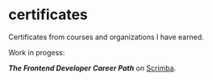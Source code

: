 # certificates

Certificates from courses and organizations I have earned.

Work in progess:

***The Frontend Developer Career Path*** on [Scrimba](https://scrimba.com/learn/frontend).
